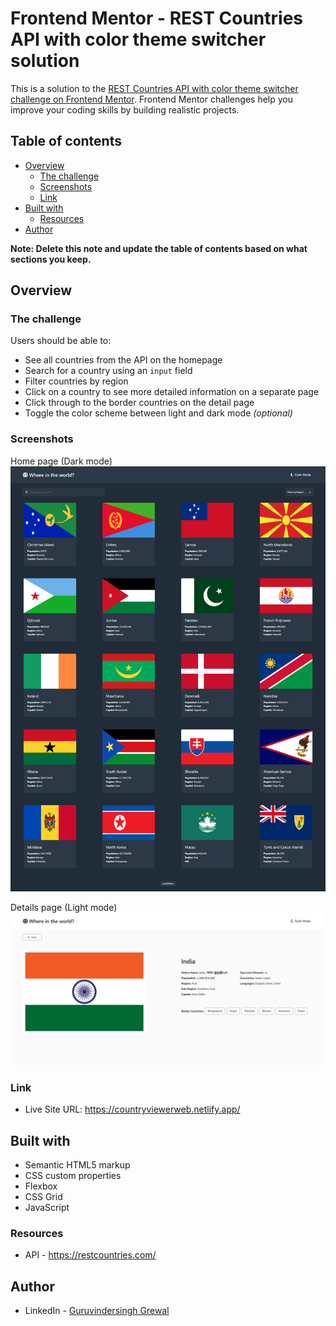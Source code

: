 # Frontend Mentor - REST Countries API with color theme switcher solution

This is a solution to the [REST Countries API with color theme switcher challenge on Frontend Mentor](https://www.frontendmentor.io/challenges/rest-countries-api-with-color-theme-switcher-5cacc469fec04111f7b848ca). Frontend Mentor challenges help you improve your coding skills by building realistic projects. 

## Table of contents

- [Overview](#overview)
  - [The challenge](#the-challenge)
  - [Screenshots](#screenshots)
  - [Link](#link)
- [Built with](#built-with)
    - [Resources](#resources)
- [Author](#author)

**Note: Delete this note and update the table of contents based on what sections you keep.**

## Overview

### The challenge

Users should be able to:

- See all countries from the API on the homepage
- Search for a country using an `input` field
- Filter countries by region
- Click on a country to see more detailed information on a separate page
- Click through to the border countries on the detail page
- Toggle the color scheme between light and dark mode *(optional)*

### Screenshots

Home page (Dark mode)
![](screenshots/home-dark-desktop.png)

Details page (Light mode)
![](screenshots/details-light-desktop.png)

### Link

- Live Site URL: https://countryviewerweb.netlify.app/

## Built with

- Semantic HTML5 markup
- CSS custom properties
- Flexbox
- CSS Grid
- JavaScript

### Resources
- API - https://restcountries.com/

## Author

- LinkedIn - [Guruvindersingh Grewal](https://www.linkedin.com/in/guruvindersingh-grewal-642245227/)
